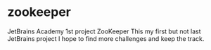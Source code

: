 # zookeeper
JetBrains Academy 1st project ZooKeeper
This my first but not last JetBrains project
I hope to find more challenges and keep the track.
